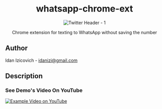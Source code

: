 <div align="center">

# whatsapp-chrome-ext

![Twitter Header - 1](https://user-images.githubusercontent.com/9889268/87947353-dfbac880-caab-11ea-8727-be99c40970eb.png)

Chrome extension for texting to WhatsApp without saving the number

</div>


## Author

Idan Izicovich - <idanizi@gmail.com>

## Description

### See Demo's Video On YouTube

[![Example Video on YouTube](http://img.youtube.com/vi/vwduHhEJof8/0.jpg)](http://www.youtube.com/watch?v=vwduHhEJof8)
